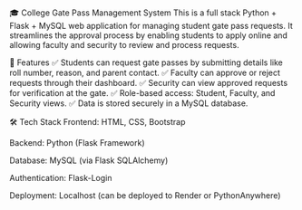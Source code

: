 🎓 College Gate Pass Management System
This is a full stack Python + Flask + MySQL web application for managing student gate pass requests.
It streamlines the approval process by enabling students to apply online and allowing faculty and security to review and process requests.

🚀 Features
✅ Students can request gate passes by submitting details like roll number, reason, and parent contact.
✅ Faculty can approve or reject requests through their dashboard.
✅ Security can view approved requests for verification at the gate.
✅ Role-based access: Student, Faculty, and Security views.
✅ Data is stored securely in a MySQL database.

🛠️ Tech Stack
Frontend: HTML, CSS, Bootstrap

Backend: Python (Flask Framework)

Database: MySQL (via Flask SQLAlchemy)

Authentication: Flask-Login

Deployment: Localhost (can be deployed to Render or PythonAnywhere)

